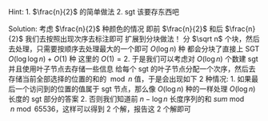 
Hint:
	1. $\frac{n}{2}$ 的简单做法
	2. sgt 该要存东西吧

Solution:
	考虑 $\frac{n}{2}$ 种颜色的情况
		即前 $\frac{n}{2}$ 和后 $\frac{n}{2}$ 我们去按照出现次序去标注即可
	扩展到分块做法！
		分 $\sqrt n$ 个块，然后去处理，只需要按顺序去处理最大的一个即可
	$O(\log n)$ 种
		都会分块了直接上 SGT
	$O(\log\log n) + O(1)$ 种
		这里的 $O(1) = 2$.
		于是我们可以考虑对 $O(\log n)$ 个数建 sgt 并且使用叶子节点去存储一些信息
		给每个 sgt 的叶子节点分配一个次序，然后去存储当前全部选择的位置的和的 $\bmod n$ 值，于是会出现如下 $2$ 种情况:
		1. 如果最后一个访问到的位置的值属于 sgt 节点，那么像 $O(\log n)$ 种的一样处理 $O(\log n)$ 长度的 sgt 部分的答案
		2. 否则我们知道前 $n - \log n$ 长度序列的和 $sum \bmod n \bmod 65536$，这样可以得到 $2$ 个解，报告这 $2$ 个解即可  